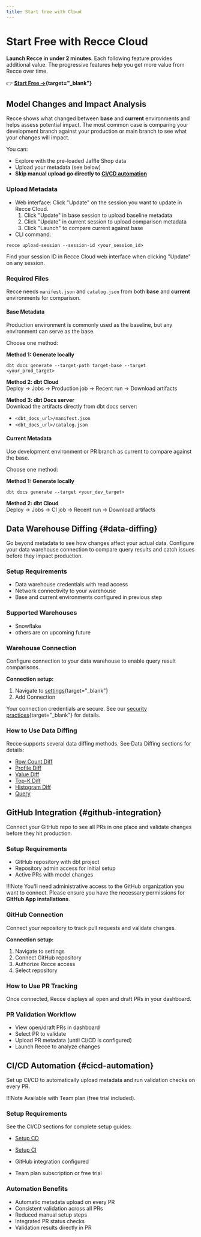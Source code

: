 ```yaml
---
title: Start free with Cloud
---
```


# Start Free with Recce Cloud

**Launch Recce in under 2 minutes**. Each following feature provides additional value. The progressive features help you get more value from Recce over time.

👉 **[Start Free →](https://cloud.reccehq.com){target="_blank"}**

## Model Changes and Impact Analysis

Recce shows what changed between **base** and **current** environments and helps assess potential impact. The most common case is comparing your development branch against your production or main branch to see what your changes will impact. 

You can: 

- Explore with the pre-loaded Jaffle Shop data
- Upload your metadata (see below)
- **Skip manual upload go directly to [CI/CD automation](#cicd-automation)** 

<!-- insert a video -->

### Upload Metadata
- Web interface: Click "Update" on the session you want to update in Recce Cloud.
    1. Click "Update" in base session to upload baseline metadata
    2. Click "Update" in current session to upload comparison metadata
    3. Click "Launch" to compare current against base
- CLI command:
```
recce upload-session --session-id <your_session_id>
```
Find your session ID in Recce Cloud web interface when clicking "Update" on any session.

### Required Files

Recce needs `manifest.json` and `catalog.json` from both **base** and **current** environments for comparison.

#### Base Metadata

Production environment is commonly used as the baseline, but any environment can serve as the base.

Choose one method:

**Method 1: Generate locally**

```
dbt docs generate --target-path target-base --target <your_prod_target>
```


**Method 2: dbt Cloud**<br>
Deploy → Jobs → Production job → Recent run → Download artifacts

**Method 3: dbt Docs server**<br>
Download the artifacts directly from dbt docs server:

- `<dbt_docs_url>/manifest.json`
- `<dbt_docs_url>/catalog.json`

#### Current Metadata

Use development environment or PR branch as current to compare against the base.

Choose one method:

**Method 1: Generate locally**

```
dbt docs generate --target <your_dev_target>
```

**Method 2: dbt Cloud**<br>
Deploy → Jobs → CI job → Recent run → Download artifacts


## Data Warehouse Diffing {#data-diffing}

Go beyond metadata to see how changes affect your actual data. Configure your data warehouse connection to compare query results and catch issues before they impact production.

### Setup Requirements

- Data warehouse credentials with read access
- Network connectivity to your warehouse
- Base and current environments configured in previous step

### Supported Warehouses

- Snowflake
- others are on upcoming future

### Warehouse Connection

Configure connection to your data warehouse to enable query result comparisons.

**Connection setup:**

1. Navigate to [settings](https://cloud.reccehq.com/settings#organization){target="_blank"}
2. Add Connection

Your connection credentials are secure. See our [security practices](https://reccehq.com/security/){target="_blank"} for details.

<!-- insert a video -->

### How to Use Data Diffing

Recce supports several data diffing methods. See Data Diffing sections for details:

- [Row Count Diff](/5-data-diffing/row-count-diff)
- [Profile Diff](/5-data-diffing/profile-diff/)
- [Value Diff](/5-data-diffing/value-diff/)
- [Top-K Diff](/5-data-diffing/topK-diff/)
- [Histogram Diff](/5-data-diffing/histogram-diff/)
- [Query](/5-data-diffing/query/)

## GitHub Integration {#github-integration}

Connect your GitHub repo to see all PRs in one place and validate changes before they hit production.

### Setup Requirements

- GitHub repository with dbt project
- Repository admin access for initial setup
- Active PRs with model changes

!!!Note
    You'll need administrative access to the GitHub organization you want to connect. Please ensure you have the necessary permissions for **GitHub App installations**.

### GitHub Connection

Connect your repository to track pull requests and validate changes.

**Connection setup:**

1. Navigate to settings
2. Connect GitHub repository
3. Authorize Recce access
4. Select repository

<!-- insert a video -->

### How to Use PR Tracking

Once connected, Recce displays all open and draft PRs in your dashboard.

### PR Validation Workflow

- View open/draft PRs in dashboard
- Select PR to validate
- Upload PR metadata (until CI/CD is configured)
- Launch Recce to analyze changes


## CI/CD Automation {#cicd-automation}

Set up CI/CD to automatically upload metadata and run validation checks on every PR. 

!!!Note
    Available with Team plan (free trial included).

### Setup Requirements
See the CI/CD sections for complete setup guides:

- [Setup CD](/7-cicd/setup-cd/)
- [Setup CI](/7-cicd/setup-ci/)

- GitHub integration configured
- Team plan subscription or free trial

### Automation Benefits

- Automatic metadata upload on every PR
- Consistent validation across all PRs
- Reduced manual setup steps
- Integrated PR status checks
- Validation results directly in PR





